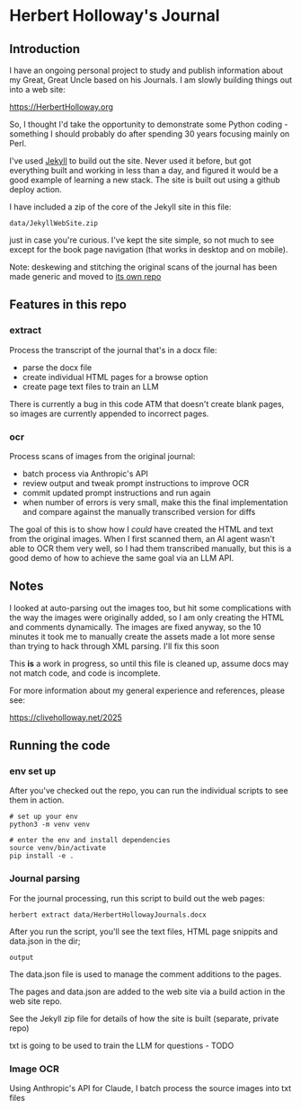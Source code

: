 # Herbert Holloway's Journal

## Introduction

I have an ongoing personal project to study and publish information about
my Great, Great Uncle based on his Journals. I am slowly building things out
into a web site:

https://HerbertHolloway.org

So, I thought I'd take the opportunity to demonstrate some Python coding - 
something I should probably do after spending 30 years focusing mainly on Perl.

I've used [Jekyll](https://jekyllrb.com/) to build out the site. Never used it
before, but got everything built and working in less than a day, and figured
it would be a good example of learning a new stack. The site is built out using
a github deploy action.

I have included a zip of the core of the Jekyll site in this file:

    data/JekyllWebSite.zip

just in case you're curious. I've kept the site simple, so not much to see except
for the book page navigation (that works in desktop and on mobile).

Note: deskewing and stitching the original scans of the journal has been made generic
and moved to [its own repo](https://github.com/cliveholloway/document_digitizer/)

## Features in this repo

### extract

Process the transcript of the journal that's in a docx file:

- parse the docx file 
- create individual HTML pages for a browse option
- create page text files to train an LLM

There is currently a bug in this code ATM that doesn't create blank pages, so images
are currently appended to incorrect pages.

### ocr

Process scans of images from the original journal:

- batch process via Anthropic's API
- review output and tweak prompt instructions to improve OCR 
- commit updated prompt instructions and run again
- when number of errors is very small, make this the final implementation
  and compare against the manually transcribed version for diffs

The goal of this is to show how I _could_ have created the HTML and text from
the original images. When I first scanned them, an AI agent wasn't able
to OCR them very well, so I had them transcribed manually, but this is a good
demo of how to achieve the same goal via an LLM API.

## Notes

I looked at auto-parsing out the images too, but hit some complications with the way
the images were originally added, so I am only creating the HTML and comments dynamically.
The images are fixed anyway, so the 10 minutes it took me to manually create the
assets made a lot more sense than trying to hack through XML parsing. I'll fix this soon

This __is__ a work in progress, so until this file is cleaned up, assume docs may not
match code, and code is incomplete.

For more information about my general experience and references, please see:

https://cliveholloway.net/2025

## Running the code

### env set up

After you've checked out the repo, you can run the individual scripts to see them in
action.

    # set up your env
    python3 -m venv venv

    # enter the env and install dependencies
    source venv/bin/activate
    pip install -e .

### Journal parsing

For the journal processing, run this script to build out the web pages:

    herbert extract data/HerbertHollowayJournals.docx

After you run the script, you'll see the text files, HTML page snippits and data.json in the dir;

    output

The data.json file is used to manage the comment additions to the pages.

The pages and data.json are added to the web site via a build action in the web site repo.

See the Jekyll zip file for details of how the site is built (separate, private repo)

txt is going to be used to train the LLM for questions - TODO

### Image OCR

Using Anthropic's API for Claude, I batch process the source images into txt files
